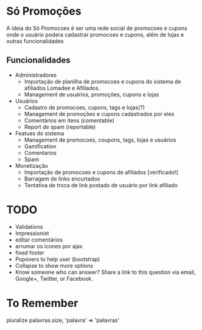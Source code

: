 # Só Promoções

A ideia do Só Promocoes é ser uma rede social de promocoes e cupons onde o usuário podera cadastrar promocoes e cupons, além de lojas e outras funcionalidades

## Funcionalidades
- Administradores
  - Importação de planilha de promocoes e cupons do sistema de afiliados Lomadee e Afiliados.
  - Management de usuários, promoções, cupons e lojas
- Usuários
  - Cadastro de promocoes, cupons, tags e lojas(?)
  - Management de promoções e cupons cadastrados por eles
  - Comentários em itens (comentable)
  - Report de spam (reportable)
- Featues do sistema
  - Management de promocoes, coupons, tags, lojas e usuários
  - Gamification
  - Comentarios
  - Spam
- Monetização
  - Importação de promocoes e cupons de afiliados [verificado!]
  - Barragem de links encurtados
  - Tentativa de troca de link postado de usuário por link afiliado

# TODO
- Validations
- Impressionist
- editar comentários
- arrumar os icones por ajax
- fixed footer
- Popovers to help user (bootstrap)
- Collapse to show more options
- Know someone who can answer? Share a link to this question via email, Google+, Twitter, or Facebook.


# To Remember
pluralize palavras.size, 'palavra' => 'palavras'
